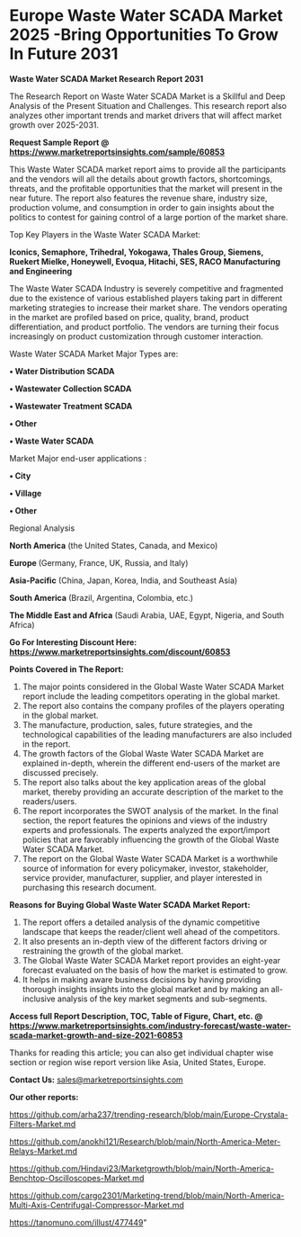 # Europe Waste Water SCADA Market 2025 -Bring Opportunities To Grow In Future 2031

<strong>Waste Water SCADA Market Research Report 2031</strong>

The Research Report on Waste Water SCADA Market is a Skillful and Deep Analysis of the Present Situation and Challenges. This research report also analyzes other important trends and market drivers that will affect market growth over 2025-2031.

<strong>Request Sample Report @ <a href=https://www.marketreportsinsights.com/sample/60853>https://www.marketreportsinsights.com/sample/60853</a></strong>

This Waste Water SCADA market report aims to provide all the participants and the vendors will all the details about growth factors, shortcomings, threats, and the profitable opportunities that the market will present in the near future. The report also features the revenue share, industry size, production volume, and consumption in order to gain insights about the politics to contest for gaining control of a large portion of the market share.

Top Key Players in the Waste Water SCADA Market:

<strong>Iconics, Semaphore, Trihedral, Yokogawa, Thales Group, Siemens, Ruekert Mielke, Honeywell, Evoqua, Hitachi, SES, RACO Manufacturing and Engineering</strong>

The Waste Water SCADA Industry is severely competitive and fragmented due to the existence of various established players taking part in different marketing strategies to increase their market share. The vendors operating in the market are profiled based on price, quality, brand, product differentiation, and product portfolio. The vendors are turning their focus increasingly on product customization through customer interaction.

Waste Water SCADA Market Major Types are:

<strong>• Water Distribution SCADA

• Wastewater Collection SCADA

• Wastewater Treatment SCADA

• Other

• Waste Water SCADA</strong>

Market Major end-user applications :

<strong>• City

• Village

• Other</strong>

Regional Analysis

</u><strong><b>North America</b></strong> (the United States, Canada, and Mexico)

<strong><b>Europe </b></strong>(Germany, France, UK, Russia, and Italy)

<strong><b>Asia-Pacific</b></strong> (China, Japan, Korea, India, and Southeast Asia)

<strong><b>South America</b></strong> (Brazil, Argentina, Colombia, etc.)

<strong><b>The Middle East and Africa</b></strong> (Saudi Arabia, UAE, Egypt, Nigeria, and South Africa)

<strong>Go For Interesting Discount Here: <a href=https://www.marketreportsinsights.com/discount/60853>https://www.marketreportsinsights.com/discount/60853</a></strong>

<strong>Points Covered in The Report:</strong>
<ol>
  <li>The major points considered in the Global Waste Water SCADA Market report include the leading competitors operating in the global market.</li>
  <li>The report also contains the company profiles of the players operating in the global market.</li>
  <li>The manufacture, production, sales, future strategies, and the technological capabilities of the leading manufacturers are also included in the report.</li>
  <li>The growth factors of the Global Waste Water SCADA Market are explained in-depth, wherein the different end-users of the market are discussed precisely.</li>
  <li>The report also talks about the key application areas of the global market, thereby providing an accurate description of the market to the readers/users.</li>
  <li>The report incorporates the SWOT analysis of the market. In the final section, the report features the opinions and views of the industry experts and professionals. The experts analyzed the export/import policies that are favorably influencing the growth of the Global Waste Water SCADA Market.</li>
  <li>The report on the Global Waste Water SCADA Market is a worthwhile source of information for every policymaker, investor, stakeholder, service provider, manufacturer, supplier, and player interested in purchasing this research document.</li>
</ol>
<strong>Reasons for Buying Global Waste Water SCADA Market Report:</strong>

<ol>
  <li>The report offers a detailed analysis of the dynamic competitive landscape that keeps the reader/client well ahead of the competitors.</li>
  <li>It also presents an in-depth view of the different factors driving or restraining the growth of the global market.</li>
  <li>The Global Waste Water SCADA Market report provides an eight-year forecast evaluated on the basis of how the market is estimated to grow.</li>
  <li>It helps in making aware business decisions by having providing thorough insights insights into the global market and by making an all-inclusive analysis of the key market segments and sub-segments.</li>
</ol>
<strong>Access full Report Description, TOC, Table of Figure, Chart, etc. @ <a href=https://www.marketreportsinsights.com/industry-forecast/waste-water-scada-market-growth-and-size-2021-60853>https://www.marketreportsinsights.com/industry-forecast/waste-water-scada-market-growth-and-size-2021-60853</a></strong>


Thanks for reading this article; you can also get individual chapter wise section or region wise report version like Asia, United States, Europe.

<strong>Contact Us:</strong>
sales@marketreportsinsights.com

<strong>Our other reports:</strong>

<a href=https://github.com/arha237/trending-research/blob/main/Europe-Crystala-Filters-Market.md>https://github.com/arha237/trending-research/blob/main/Europe-Crystala-Filters-Market.md</a>

<a href=https://github.com/anokhi121/Research/blob/main/North-America-Meter-Relays-Market.md>https://github.com/anokhi121/Research/blob/main/North-America-Meter-Relays-Market.md</a>

<a href=https://github.com/Hindavi23/Marketgrowth/blob/main/North-America-Benchtop-Oscilloscopes-Market.md>https://github.com/Hindavi23/Marketgrowth/blob/main/North-America-Benchtop-Oscilloscopes-Market.md</a>

<a href=https://github.com/cargo2301/Marketing-trend/blob/main/North-America-Multi-Axis-Centrifugal-Compressor-Market.md>https://github.com/cargo2301/Marketing-trend/blob/main/North-America-Multi-Axis-Centrifugal-Compressor-Market.md</a>

<a href=https://tanomuno.com/illust/477449>https://tanomuno.com/illust/477449</a>"
